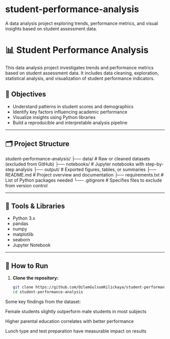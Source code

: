 # student-performance-analysis
A data analysis project exploring trends, performance metrics, and visual insights based on student assessment data.
# 📊 Student Performance Analysis

This data analysis project investigates trends and performance metrics based on student assessment data. It includes data cleaning, exploration, statistical analysis, and visualization of student performance indicators.

## 🧠 Objectives

- Understand patterns in student scores and demographics  
- Identify key factors influencing academic performance  
- Visualize insights using Python libraries  
- Build a reproducible and interpretable analysis pipeline  

---

## 🗂️ Project Structure

student-performance-analysis/
├── data/ # Raw or cleaned datasets (excluded from GitHub)
├── notebooks/ # Jupyter notebooks with step-by-step analysis
├── output/ # Exported figures, tables, or summaries
├── README.md # Project overview and documentation
├── requirements.txt # List of Python packages needed
└── .gitignore # Specifies files to exclude from version control


---

## 🔧 Tools & Libraries

- Python 3.x  
- pandas  
- numpy  
- matplotlib  
- seaborn  
- Jupyter Notebook  

---

## 🚀 How to Run

1. **Clone the repository:**
   ```bash
   git clone https://github.com/OzlemGulsumKilickaya/student-performance-analysis.git
   cd student-performance-analysis


Some key findings from the dataset:

Female students slightly outperform male students in most subjects

Higher parental education correlates with better performance

Lunch type and test preparation have measurable impact on results
